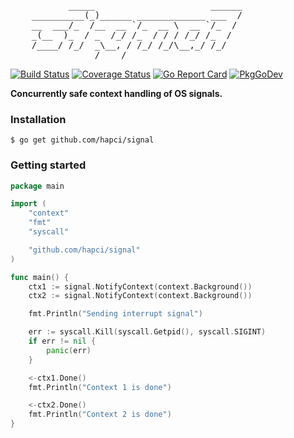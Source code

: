 <pre>
           _____                      ______
    __________(_)______ _____________ ___  /
    __  ___/_  /__  __ `/_  __ \  __ `/_  / 
    _(__  )_  / _  /_/ /_  / / / /_/ /_  /  
    /____/ /_/  _\__, / /_/ /_/\__,_/ /_/   
                /____/
</pre>

[![Build Status](https://github.com/hapci/signal/workflows/CI/badge.svg)](https://github.com/hapci/signal/actions?query=workflow%3ACI)
[![Coverage Status](https://codecov.io/gh/hapci/signal/branch/master/graph/badge.svg)](https://codecov.io/gh/hapci/signal)
[![Go Report Card](https://goreportcard.com/badge/github.com/hapci/signal)](https://goreportcard.com/report/github.com/hapci/signal)
[![PkgGoDev](https://pkg.go.dev/badge/github.com/hapci/signal)](https://pkg.go.dev/github.com/hapci/signal)

__Concurrently safe context handling of OS signals.__

### Installation

```
$ go get github.com/hapci/signal
```

### Getting started

```go
package main

import (
	"context"
	"fmt"
	"syscall"

	"github.com/hapci/signal"
)

func main() {
	ctx1 := signal.NotifyContext(context.Background())
	ctx2 := signal.NotifyContext(context.Background())

	fmt.Println("Sending interrupt signal")

	err := syscall.Kill(syscall.Getpid(), syscall.SIGINT)
	if err != nil {
		panic(err)
	}

	<-ctx1.Done()
	fmt.Println("Context 1 is done")

	<-ctx2.Done()
	fmt.Println("Context 2 is done")
}
```